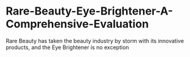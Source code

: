 # Rare-Beauty-Eye-Brightener-A-Comprehensive-Evaluation
Rare Beauty has taken the beauty industry by storm with its innovative products, and the Eye Brightener is no exception
